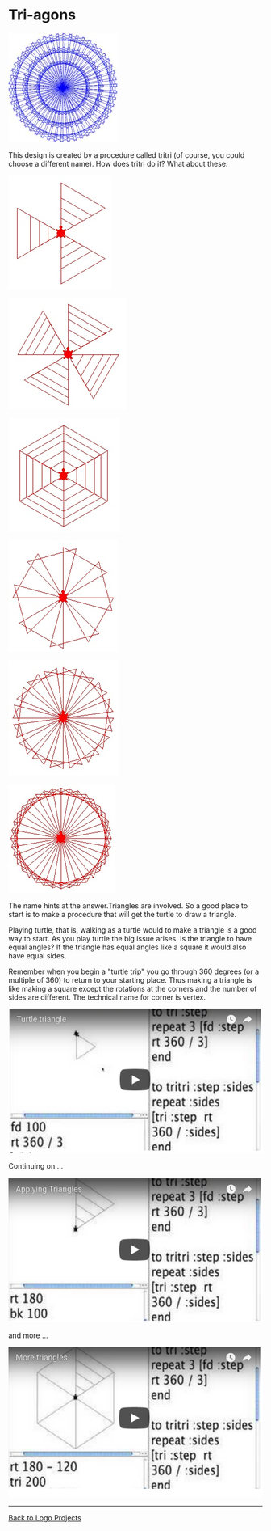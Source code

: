 # Tri-agons

![tritri.jpg](../images/tritri.jpg)

This design is created by a procedure called tritri (of course, you
could choose a different name). How does tritri do it? What about
these:

![tritri5.3.jpgtritripic3.jpg](../images/tritri5.3.jpg)

![tritri5.4.jpgtritripic4.jpg](../images/tritri5.4.jpg)

![tritri5.6.jpgtritri6.jpg](../images/tritri5.6.jpg)

![tritripic8.jpgtritripic10.jpg](../images/tritripic8.jpg)

![tritripic16.jpgtritripic26.jpg](../images/tritripic16.jpg)

![tritripic36.jpgtritripic46.jpg](../images/tritripic36.jpg)

The name hints at the answer.Triangles are involved. So a good place
to start is to make a procedure that will get the turtle to draw a
triangle.

Playing turtle, that is, walking as a turtle would to make a triangle
is a good way to start. As you play turtle the big issue arises. Is
the triangle to have equal angles? If the triangle has equal angles
like a square it would also have equal sides.

Remember when you begin a "turtle trip" you go through 360 degrees (or
a multiple of 360) to return to your starting place. Thus making a
triangle is like making a square except the rotations at the corners
and the number of sides are different. The technical name for corner
is vertex.

[![Triagons 1](../images/video48.png)](https://youtu.be/kG59aA34swI)

Continuing on ...

[![Triagons 2](../images/video49.png)](https://youtu.be/M2RAaJ2C8So)

and more ...

[![Triagons 3](../images/video50.png)](https://youtu.be/8fhLwIhwmE4)

----

[Back to Logo Projects](../LogoProjects.md)

